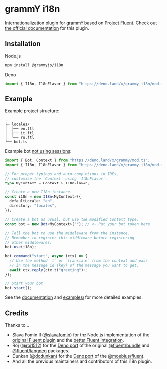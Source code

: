 # grammY i18n

Internationalization plugin for [grammY](https://grammy.dev) based on [Project Fluent](https://projectfluent.org).
Check out [the official documentation](https://grammy.dev/plugins/i18n.html) for this plugin.

## Installation

Node.js

```sh
npm install @grammyjs/i18n
```

Deno

```ts
import { I18n, I18nFlavor } from "https://deno.land/x/grammy_i18n/mod.ts";
```

## Example

Example project structure:

```
.
├─ locales/
│  ├── en.ftl
│  ├── it.ftl
│  └── ru.ftl
└── bot.ts
```

Example bot
[not using sessions](https://grammy.dev/plugins/i18n.html#without-sessions):

```ts
import { Bot, Context } from "https://deno.land/x/grammy/mod.ts";
import { I18n, I18nFlavor } from "https://deno.land/x/grammy_i18n/mod.ts";

// For proper typings and auto-completions in IDEs,
// customise the `Context` using `I18nFlavor`.
type MyContext = Context & I18nFlavor;

// Create a new I18n instance.
const i18n = new I18n<MyContext>({
  defaultLocale: "en",
  directory: "locales",
});

// Create a bot as usual, but use the modified Context type.
const bot = new Bot<MyContext>(""); // <- Put your bot token here

// Tell the bot to use the middleware from the instance.
// Remember to register this middleware before registering
// other middlewares.
bot.use(i18n);

bot.command("start", async (ctx) => {
  // Use the method `t` or `translate` from the context and pass
  // in the message id (key) of the message you want to get.
  await ctx.reply(ctx.t("greeting"));
});

// Start your bot
bot.start();
```

See the [documentation](https://grammy.dev/plugins/i18n.html) and
[examples/](examples/) for more detailed examples.

## Credits

Thanks to...

- Slava Fomin II ([@slavafomin](https://github.com/slavafomin)) for the Node.js implementation of the [original Fluent plugin](https://github.com/the-moebius/grammy-fluent) and the [better Fluent integration](https://github.com/the-moebius/fluent).
- Roj ([@roj1512](https://github.com/roj1512)) for the [Deno port](https://github.com/roj1512/fluent) of the original [@fluent/bundle](https://github.com/projectfluent/fluent.js/tree/master/fluent-bundle) and [@fluent/langneg](https://github.com/projectfluent/fluent.js/tree/master/fluent-langneg) packages.
- Dunkan ([@dcdunkan](https://github.com/dcdunkan)) for the [Deno port](https://github.com/dcdunkan/deno_fluent) of the [@moebius/fluent](https://github.com/the-moebius/fluent).
- And all the previous maintainers and contributors of this i18n plugin.
